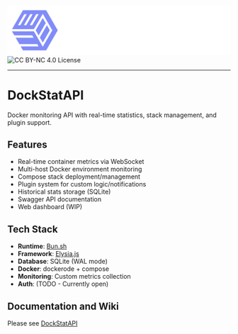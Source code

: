 ![Logo](.github/DockStat.png)
![CC BY-NC 4.0 License](https://img.shields.io/badge/License-CC_BY--NC_4.0-lightgrey.svg)

---

# DockStatAPI

Docker monitoring API with real-time statistics, stack management, and plugin support.

## Features

- Real-time container metrics via WebSocket
- Multi-host Docker environment monitoring
- Compose stack deployment/management
- Plugin system for custom logic/notifications
- Historical stats storage (SQLite)
- Swagger API documentation
- Web dashboard (WIP)

## Tech Stack

- **Runtime**: [Bun.sh](http://Bun.sh)
- **Framework**: [Elysia.js](https://elysiajs.com/)
- **Database**: SQLite (WAL mode)
- **Docker**: dockerode + compose
- **Monitoring**: Custom metrics collection
- **Auth**: (TODO - Currently open)

## Documentation and Wiki

Please see [DockStatAPI](https://dockstatapi.itsnik.de)
